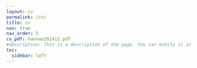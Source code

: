 ```yaml
---
layout: cv
permalink: /cv/
title: cv
nav: true
nav_order: 5
cv_pdf: haonan202412.pdf
#description: This is a description of the page. You can modify it in '_pages/cv.md'. You can also change or remove the top pdf download button.
toc:
  sidebar: left
---
```

